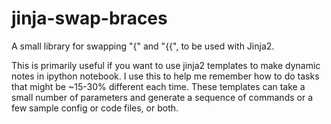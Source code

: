 # jinja-swap-braces
A small library for swapping "{" and "{{", to be used with Jinja2.

This is primarily useful if you want to use jinja2 templates to make dynamic
notes in ipython notebook. I use this to help me remember how to do tasks that
might be ~15-30% different each time. These templates can take a small number
of parameters and generate a sequence of commands or a few sample config or code
files, or both.
